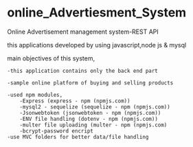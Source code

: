 # online_Advertiesment_System
 Online Advertisement management system-REST API

this applications developed by using javascript,node js & mysql 

main objectives of this system,

	-this application contains only the back end part

	-sample online platform of buying and selling products

	-used npm modules,
		-Express (express - npm (npmjs.com))
		-mysql2 - sequelize (sequelize - npm (npmjs.com))
		-Jsonwebtoken (jsonwebtoken - npm (npmjs.com))
		-ENV file handling (dotenv - npm (npmjs.com))
		-multer file uploading (multer - npm (npmjs.com)
		-bcrypt-password encript
	-use MVC folders for better data/file handling
